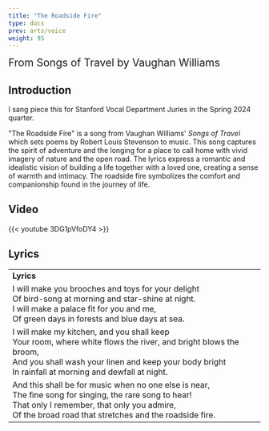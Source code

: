 ```yaml
---
title: "The Roadside Fire"
type: docs
prev: arts/voice
weight: 95
---
```


<span style="font-size: 1.5em;">From Songs of Travel by Vaughan Williams</span>

## Introduction

I sang piece this for Stanford Vocal Department Juries in the Spring 2024 quarter.

"The Roadside Fire" is a song from Vaughan Williams' *Songs of Travel* which sets poems by Robert Louis Stevenson to music. This song captures the spirit of adventure and the longing for a place to call home with vivid imagery of nature and the open road. The lyrics express a romantic and idealistic vision of building a life together with a loved one, creating a sense of warmth and intimacy. The roadside fire symbolizes the comfort and companionship found in the journey of life.

## Video

{{< youtube 3DG1pVfoDY4 >}}

## Lyrics

<table>
  <tr>
    <td><strong>Lyrics</strong></td>
  </tr>
  <tr>
    <td>I will make you brooches and toys for your delight<br>Of bird-song at morning and star-shine at night.<br>I will make a palace fit for you and me,<br>Of green days in forests and blue days at sea.</td>
  </tr>
  <tr>
    <td>I will make my kitchen, and you shall keep<br>Your room, where white flows the river, and bright blows the broom,<br>And you shall wash your linen and keep your body bright<br>In rainfall at morning and dewfall at night.</td>
  </tr>
  <tr>
    <td>And this shall be for music when no one else is near,<br>The fine song for singing, the rare song to hear!<br>That only I remember, that only you admire,<br>Of the broad road that stretches and the roadside fire.</td>
  </tr>
</table>
